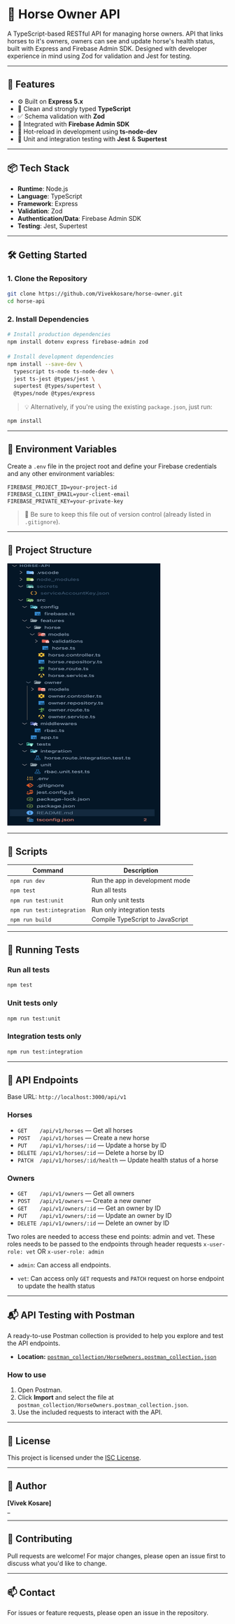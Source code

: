 # 🐴 Horse Owner API

A TypeScript-based RESTful API for managing horse owners. API that links horses to it's owners, owners can see and update horse's health status, built with Express and Firebase Admin SDK. Designed with developer experience in mind using Zod for validation and Jest for testing.

---

## 🚀 Features

- ⚙️ Built on **Express 5.x**
- 🧼 Clean and strongly typed **TypeScript**
- ✅ Schema validation with **Zod**
- 🔐 Integrated with **Firebase Admin SDK**
- 🔄 Hot-reload in development using **ts-node-dev**
- 🧪 Unit and integration testing with **Jest** & **Supertest**

---

## 📦 Tech Stack

- **Runtime**: Node.js
- **Language**: TypeScript
- **Framework**: Express
- **Validation**: Zod
- **Authentication/Data**: Firebase Admin SDK
- **Testing**: Jest, Supertest

---

## 🛠️ Getting Started

### 1. Clone the Repository

```bash
git clone https://github.com/Vivekkosare/horse-owner.git
cd horse-api
```

### 2. Install Dependencies

```bash
# Install production dependencies
npm install dotenv express firebase-admin zod

# Install development dependencies
npm install --save-dev \
  typescript ts-node ts-node-dev \
  jest ts-jest @types/jest \
  supertest @types/supertest \
  @types/node @types/express
```

> 💡 Alternatively, if you're using the existing `package.json`, just run:

```bash
npm install
```

---

## 🌱 Environment Variables

Create a `.env` file in the project root and define your Firebase credentials and any other environment variables:

```
FIREBASE_PROJECT_ID=your-project-id
FIREBASE_CLIENT_EMAIL=your-client-email
FIREBASE_PRIVATE_KEY=your-private-key
```

> 🔐 Be sure to keep this file out of version control (already listed in `.gitignore`).

---

## 📂 Project Structure

<img src="https://github.com/Vivekkosare/horse-owner/blob/main/assets/api_structure.png" alt="API Diagram" width="350" height="600"/>

---

## 🚦 Scripts

| Command                    | Description                      |
| -------------------------- | -------------------------------- |
| `npm run dev`              | Run the app in development mode  |
| `npm test`                 | Run all tests                    |
| `npm run test:unit`        | Run only unit tests              |
| `npm run test:integration` | Run only integration tests       |
| `npm run build`            | Compile TypeScript to JavaScript |

---

## 🧪 Running Tests

### Run all tests

```bash
npm test
```

### Unit tests only

```bash
npm run test:unit
```

### Integration tests only

```bash
npm run test:integration
```

---

## 🐴 API Endpoints

Base URL: `http://localhost:3000/api/v1`

### Horses

- `GET    /api/v1/horses` — Get all horses
- `POST   /api/v1/horses` — Create a new horse
- `PUT    /api/v1/horses/:id` — Update a horse by ID
- `DELETE /api/v1/horses/:id` — Delete a horse by ID
- `PATCH  /api/v1/horses/:id/health` — Update health status of a horse

### Owners

- `GET    /api/v1/owners` — Get all owners
- `POST   /api/v1/owners` — Create a new owner
- `GET    /api/v1/owners/:id` — Get an owner by ID
- `PUT    /api/v1/owners/:id` — Update an owner by ID
- `DELETE /api/v1/owners/:id` — Delete an owner by ID

Two roles are needed to access these end points: admin and vet.
These roles needs to be passed to the endpoints through header requests
`x-user-role: vet` OR `x-user-role: admin`

- `admin`: Can access all endpoints.

- `vet`: Can access only `GET` requests and `PATCH` request on horse endpoint to update the health status

---

## 📬 API Testing with Postman

A ready-to-use Postman collection is provided to help you explore and test the API endpoints.

- **Location:** [`postman_collection/HorseOwners.postman_collection.json`](./postman_collection/HorseOwners.postman_collection.json)

### How to use

1. Open Postman.
2. Click **Import** and select the file at `postman_collection/HorseOwners.postman_collection.json`.
3. Use the included requests to interact with the API.

---

## 📜 License

This project is licensed under the [ISC License](https://opensource.org/licenses/ISC).

---

## 👤 Author

**[Vivek Kosare]**  
\_

---

## 🤝 Contributing

Pull requests are welcome! For major changes, please open an issue first to discuss what you'd like to change.

---

## 📫 Contact

For issues or feature requests, please open an issue in the repository.
